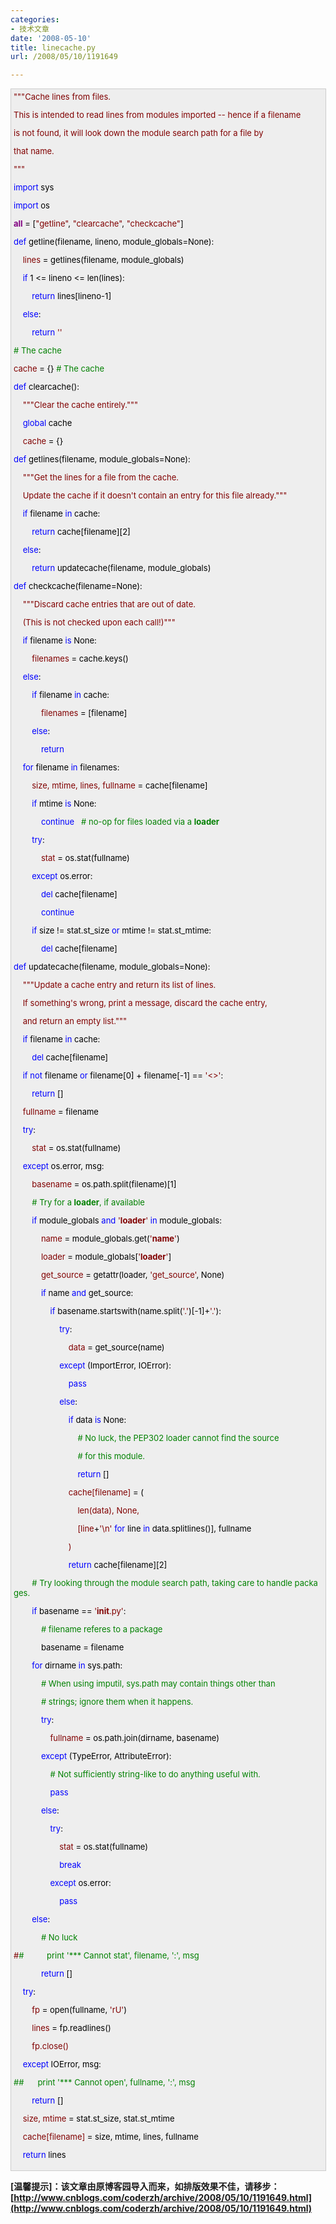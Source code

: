 ```yaml
---
categories:
- 技术文章
date: '2008-05-10'
title: linecache.py
url: /2008/05/10/1191649

---
```



<div style="border: 1px solid #cccccc; padding: 4px 5px 4px 4px; background-color: #eeeeee; font-size: 13px; width: 98%;"><span style="color: #800000;">"""</span><span style="color: #800000;">Cache&nbsp;lines&nbsp;from&nbsp;files.



This&nbsp;is&nbsp;intended&nbsp;to&nbsp;read&nbsp;lines&nbsp;from&nbsp;modules&nbsp;imported&nbsp;--&nbsp;hence&nbsp;if&nbsp;a&nbsp;filename

is&nbsp;not&nbsp;found,&nbsp;it&nbsp;will&nbsp;look&nbsp;down&nbsp;the&nbsp;module&nbsp;search&nbsp;path&nbsp;for&nbsp;a&nbsp;file&nbsp;by

that&nbsp;name.

</span><span style="color: #800000;">"""</span><span style="color: #000000;">



</span><span style="color: #0000ff;">import</span><span style="color: #000000;">&nbsp;sys

</span><span style="color: #0000ff;">import</span><span style="color: #000000;">&nbsp;os



</span><span style="color: #800080;">__all__</span><span style="color: #000000;">&nbsp;</span><span style="color: #000000;">=</span><span style="color: #000000;">&nbsp;[</span><span style="color: #800000;">"</span><span style="color: #800000;">getline</span><span style="color: #800000;">"</span><span style="color: #000000;">,&nbsp;</span><span style="color: #800000;">"</span><span style="color: #800000;">clearcache</span><span style="color: #800000;">"</span><span style="color: #000000;">,&nbsp;</span><span style="color: #800000;">"</span><span style="color: #800000;">checkcache</span><span style="color: #800000;">"</span><span style="color: #000000;">]



</span><span style="color: #0000ff;">def</span><span style="color: #000000;">&nbsp;getline(filename,&nbsp;lineno,&nbsp;module_globals</span><span style="color: #000000;">=</span><span style="color: #000000;">None):

&nbsp;&nbsp;&nbsp;&nbsp;lines&nbsp;</span><span style="color: #000000;">=</span><span style="color: #000000;">&nbsp;getlines(filename,&nbsp;module_globals)

&nbsp;&nbsp;&nbsp;&nbsp;</span><span style="color: #0000ff;">if</span><span style="color: #000000;">&nbsp;</span><span style="color: #000000;">1</span><span style="color: #000000;">&nbsp;</span><span style="color: #000000;">&lt;=</span><span style="color: #000000;">&nbsp;lineno&nbsp;</span><span style="color: #000000;">&lt;=</span><span style="color: #000000;">&nbsp;len(lines):

&nbsp;&nbsp;&nbsp;&nbsp;&nbsp;&nbsp;&nbsp;&nbsp;</span><span style="color: #0000ff;">return</span><span style="color: #000000;">&nbsp;lines[lineno</span><span style="color: #000000;">-</span><span style="color: #000000;">1</span><span style="color: #000000;">]

&nbsp;&nbsp;&nbsp;&nbsp;</span><span style="color: #0000ff;">else</span><span style="color: #000000;">:

&nbsp;&nbsp;&nbsp;&nbsp;&nbsp;&nbsp;&nbsp;&nbsp;</span><span style="color: #0000ff;">return</span><span style="color: #000000;">&nbsp;</span><span style="color: #800000;">''</span><span style="color: #000000;">





</span><span style="color: #008000;">#</span><span style="color: #008000;">&nbsp;The&nbsp;cache</span><span style="color: #008000;">

</span><span style="color: #000000;">

cache&nbsp;</span><span style="color: #000000;">=</span><span style="color: #000000;">&nbsp;{}&nbsp;</span><span style="color: #008000;">#</span><span style="color: #008000;">&nbsp;The&nbsp;cache</span><span style="color: #008000;">

</span><span style="color: #000000;">



</span><span style="color: #0000ff;">def</span><span style="color: #000000;">&nbsp;clearcache():

&nbsp;&nbsp;&nbsp;&nbsp;</span><span style="color: #800000;">"""</span><span style="color: #800000;">Clear&nbsp;the&nbsp;cache&nbsp;entirely.</span><span style="color: #800000;">"""</span><span style="color: #000000;">



&nbsp;&nbsp;&nbsp;&nbsp;</span><span style="color: #0000ff;">global</span><span style="color: #000000;">&nbsp;cache

&nbsp;&nbsp;&nbsp;&nbsp;cache&nbsp;</span><span style="color: #000000;">=</span><span style="color: #000000;">&nbsp;{}





</span><span style="color: #0000ff;">def</span><span style="color: #000000;">&nbsp;getlines(filename,&nbsp;module_globals</span><span style="color: #000000;">=</span><span style="color: #000000;">None):

&nbsp;&nbsp;&nbsp;&nbsp;</span><span style="color: #800000;">"""</span><span style="color: #800000;">Get&nbsp;the&nbsp;lines&nbsp;for&nbsp;a&nbsp;file&nbsp;from&nbsp;the&nbsp;cache.

&nbsp;&nbsp;&nbsp;&nbsp;Update&nbsp;the&nbsp;cache&nbsp;if&nbsp;it&nbsp;doesn't&nbsp;contain&nbsp;an&nbsp;entry&nbsp;for&nbsp;this&nbsp;file&nbsp;already.</span><span style="color: #800000;">"""</span><span style="color: #000000;">



&nbsp;&nbsp;&nbsp;&nbsp;</span><span style="color: #0000ff;">if</span><span style="color: #000000;">&nbsp;filename&nbsp;</span><span style="color: #0000ff;">in</span><span style="color: #000000;">&nbsp;cache:

&nbsp;&nbsp;&nbsp;&nbsp;&nbsp;&nbsp;&nbsp;&nbsp;</span><span style="color: #0000ff;">return</span><span style="color: #000000;">&nbsp;cache[filename][</span><span style="color: #000000;">2</span><span style="color: #000000;">]

&nbsp;&nbsp;&nbsp;&nbsp;</span><span style="color: #0000ff;">else</span><span style="color: #000000;">:

&nbsp;&nbsp;&nbsp;&nbsp;&nbsp;&nbsp;&nbsp;&nbsp;</span><span style="color: #0000ff;">return</span><span style="color: #000000;">&nbsp;updatecache(filename,&nbsp;module_globals)





</span><span style="color: #0000ff;">def</span><span style="color: #000000;">&nbsp;checkcache(filename</span><span style="color: #000000;">=</span><span style="color: #000000;">None):

&nbsp;&nbsp;&nbsp;&nbsp;</span><span style="color: #800000;">"""</span><span style="color: #800000;">Discard&nbsp;cache&nbsp;entries&nbsp;that&nbsp;are&nbsp;out&nbsp;of&nbsp;date.

&nbsp;&nbsp;&nbsp;&nbsp;(This&nbsp;is&nbsp;not&nbsp;checked&nbsp;upon&nbsp;each&nbsp;call!)</span><span style="color: #800000;">"""</span><span style="color: #000000;">



&nbsp;&nbsp;&nbsp;&nbsp;</span><span style="color: #0000ff;">if</span><span style="color: #000000;">&nbsp;filename&nbsp;</span><span style="color: #0000ff;">is</span><span style="color: #000000;">&nbsp;None:

&nbsp;&nbsp;&nbsp;&nbsp;&nbsp;&nbsp;&nbsp;&nbsp;filenames&nbsp;</span><span style="color: #000000;">=</span><span style="color: #000000;">&nbsp;cache.keys()

&nbsp;&nbsp;&nbsp;&nbsp;</span><span style="color: #0000ff;">else</span><span style="color: #000000;">:

&nbsp;&nbsp;&nbsp;&nbsp;&nbsp;&nbsp;&nbsp;&nbsp;</span><span style="color: #0000ff;">if</span><span style="color: #000000;">&nbsp;filename&nbsp;</span><span style="color: #0000ff;">in</span><span style="color: #000000;">&nbsp;cache:

&nbsp;&nbsp;&nbsp;&nbsp;&nbsp;&nbsp;&nbsp;&nbsp;&nbsp;&nbsp;&nbsp;&nbsp;filenames&nbsp;</span><span style="color: #000000;">=</span><span style="color: #000000;">&nbsp;[filename]

&nbsp;&nbsp;&nbsp;&nbsp;&nbsp;&nbsp;&nbsp;&nbsp;</span><span style="color: #0000ff;">else</span><span style="color: #000000;">:

&nbsp;&nbsp;&nbsp;&nbsp;&nbsp;&nbsp;&nbsp;&nbsp;&nbsp;&nbsp;&nbsp;&nbsp;</span><span style="color: #0000ff;">return</span><span style="color: #000000;">



&nbsp;&nbsp;&nbsp;&nbsp;</span><span style="color: #0000ff;">for</span><span style="color: #000000;">&nbsp;filename&nbsp;</span><span style="color: #0000ff;">in</span><span style="color: #000000;">&nbsp;filenames:

&nbsp;&nbsp;&nbsp;&nbsp;&nbsp;&nbsp;&nbsp;&nbsp;size,&nbsp;mtime,&nbsp;lines,&nbsp;fullname&nbsp;</span><span style="color: #000000;">=</span><span style="color: #000000;">&nbsp;cache[filename]

&nbsp;&nbsp;&nbsp;&nbsp;&nbsp;&nbsp;&nbsp;&nbsp;</span><span style="color: #0000ff;">if</span><span style="color: #000000;">&nbsp;mtime&nbsp;</span><span style="color: #0000ff;">is</span><span style="color: #000000;">&nbsp;None:

&nbsp;&nbsp;&nbsp;&nbsp;&nbsp;&nbsp;&nbsp;&nbsp;&nbsp;&nbsp;&nbsp;&nbsp;</span><span style="color: #0000ff;">continue</span><span style="color: #000000;">&nbsp;&nbsp;&nbsp;</span><span style="color: #008000;">#</span><span style="color: #008000;">&nbsp;no-op&nbsp;for&nbsp;files&nbsp;loaded&nbsp;via&nbsp;a&nbsp;__loader__</span><span style="color: #008000;">

</span><span style="color: #000000;">&nbsp;&nbsp;&nbsp;&nbsp;&nbsp;&nbsp;&nbsp;&nbsp;</span><span style="color: #0000ff;">try</span><span style="color: #000000;">:

&nbsp;&nbsp;&nbsp;&nbsp;&nbsp;&nbsp;&nbsp;&nbsp;&nbsp;&nbsp;&nbsp;&nbsp;stat&nbsp;</span><span style="color: #000000;">=</span><span style="color: #000000;">&nbsp;os.stat(fullname)

&nbsp;&nbsp;&nbsp;&nbsp;&nbsp;&nbsp;&nbsp;&nbsp;</span><span style="color: #0000ff;">except</span><span style="color: #000000;">&nbsp;os.error:

&nbsp;&nbsp;&nbsp;&nbsp;&nbsp;&nbsp;&nbsp;&nbsp;&nbsp;&nbsp;&nbsp;&nbsp;</span><span style="color: #0000ff;">del</span><span style="color: #000000;">&nbsp;cache[filename]

&nbsp;&nbsp;&nbsp;&nbsp;&nbsp;&nbsp;&nbsp;&nbsp;&nbsp;&nbsp;&nbsp;&nbsp;</span><span style="color: #0000ff;">continue</span><span style="color: #000000;">

&nbsp;&nbsp;&nbsp;&nbsp;&nbsp;&nbsp;&nbsp;&nbsp;</span><span style="color: #0000ff;">if</span><span style="color: #000000;">&nbsp;size&nbsp;</span><span style="color: #000000;">!=</span><span style="color: #000000;">&nbsp;stat.st_size&nbsp;</span><span style="color: #0000ff;">or</span><span style="color: #000000;">&nbsp;mtime&nbsp;</span><span style="color: #000000;">!=</span><span style="color: #000000;">&nbsp;stat.st_mtime:

&nbsp;&nbsp;&nbsp;&nbsp;&nbsp;&nbsp;&nbsp;&nbsp;&nbsp;&nbsp;&nbsp;&nbsp;</span><span style="color: #0000ff;">del</span><span style="color: #000000;">&nbsp;cache[filename]





</span><span style="color: #0000ff;">def</span><span style="color: #000000;">&nbsp;updatecache(filename,&nbsp;module_globals</span><span style="color: #000000;">=</span><span style="color: #000000;">None):

&nbsp;&nbsp;&nbsp;&nbsp;</span><span style="color: #800000;">"""</span><span style="color: #800000;">Update&nbsp;a&nbsp;cache&nbsp;entry&nbsp;and&nbsp;return&nbsp;its&nbsp;list&nbsp;of&nbsp;lines.

&nbsp;&nbsp;&nbsp;&nbsp;If&nbsp;something's&nbsp;wrong,&nbsp;print&nbsp;a&nbsp;message,&nbsp;discard&nbsp;the&nbsp;cache&nbsp;entry,

&nbsp;&nbsp;&nbsp;&nbsp;and&nbsp;return&nbsp;an&nbsp;empty&nbsp;list.</span><span style="color: #800000;">"""</span><span style="color: #000000;">



&nbsp;&nbsp;&nbsp;&nbsp;</span><span style="color: #0000ff;">if</span><span style="color: #000000;">&nbsp;filename&nbsp;</span><span style="color: #0000ff;">in</span><span style="color: #000000;">&nbsp;cache:

&nbsp;&nbsp;&nbsp;&nbsp;&nbsp;&nbsp;&nbsp;&nbsp;</span><span style="color: #0000ff;">del</span><span style="color: #000000;">&nbsp;cache[filename]

&nbsp;&nbsp;&nbsp;&nbsp;</span><span style="color: #0000ff;">if</span><span style="color: #000000;">&nbsp;</span><span style="color: #0000ff;">not</span><span style="color: #000000;">&nbsp;filename&nbsp;</span><span style="color: #0000ff;">or</span><span style="color: #000000;">&nbsp;filename[0]&nbsp;</span><span style="color: #000000;">+</span><span style="color: #000000;">&nbsp;filename[</span><span style="color: #000000;">-</span><span style="color: #000000;">1</span><span style="color: #000000;">]&nbsp;</span><span style="color: #000000;">==</span><span style="color: #000000;">&nbsp;</span><span style="color: #800000;">'</span><span style="color: #800000;">&lt;&gt;</span><span style="color: #800000;">'</span><span style="color: #000000;">:

&nbsp;&nbsp;&nbsp;&nbsp;&nbsp;&nbsp;&nbsp;&nbsp;</span><span style="color: #0000ff;">return</span><span style="color: #000000;">&nbsp;[]



&nbsp;&nbsp;&nbsp;&nbsp;fullname&nbsp;</span><span style="color: #000000;">=</span><span style="color: #000000;">&nbsp;filename

&nbsp;&nbsp;&nbsp;&nbsp;</span><span style="color: #0000ff;">try</span><span style="color: #000000;">:

&nbsp;&nbsp;&nbsp;&nbsp;&nbsp;&nbsp;&nbsp;&nbsp;stat&nbsp;</span><span style="color: #000000;">=</span><span style="color: #000000;">&nbsp;os.stat(fullname)

&nbsp;&nbsp;&nbsp;&nbsp;</span><span style="color: #0000ff;">except</span><span style="color: #000000;">&nbsp;os.error,&nbsp;msg:

&nbsp;&nbsp;&nbsp;&nbsp;&nbsp;&nbsp;&nbsp;&nbsp;basename&nbsp;</span><span style="color: #000000;">=</span><span style="color: #000000;">&nbsp;os.path.split(filename)[</span><span style="color: #000000;">1</span><span style="color: #000000;">]



&nbsp;&nbsp;&nbsp;&nbsp;&nbsp;&nbsp;&nbsp;&nbsp;</span><span style="color: #008000;">#</span><span style="color: #008000;">&nbsp;Try&nbsp;for&nbsp;a&nbsp;__loader__,&nbsp;if&nbsp;available</span><span style="color: #008000;">

</span><span style="color: #000000;">&nbsp;&nbsp;&nbsp;&nbsp;&nbsp;&nbsp;&nbsp;&nbsp;</span><span style="color: #0000ff;">if</span><span style="color: #000000;">&nbsp;module_globals&nbsp;</span><span style="color: #0000ff;">and</span><span style="color: #000000;">&nbsp;</span><span style="color: #800000;">'</span><span style="color: #800000;">__loader__</span><span style="color: #800000;">'</span><span style="color: #000000;">&nbsp;</span><span style="color: #0000ff;">in</span><span style="color: #000000;">&nbsp;module_globals:

&nbsp;&nbsp;&nbsp;&nbsp;&nbsp;&nbsp;&nbsp;&nbsp;&nbsp;&nbsp;&nbsp;&nbsp;name&nbsp;</span><span style="color: #000000;">=</span><span style="color: #000000;">&nbsp;module_globals.get(</span><span style="color: #800000;">'</span><span style="color: #800000;">__name__</span><span style="color: #800000;">'</span><span style="color: #000000;">)

&nbsp;&nbsp;&nbsp;&nbsp;&nbsp;&nbsp;&nbsp;&nbsp;&nbsp;&nbsp;&nbsp;&nbsp;loader&nbsp;</span><span style="color: #000000;">=</span><span style="color: #000000;">&nbsp;module_globals[</span><span style="color: #800000;">'</span><span style="color: #800000;">__loader__</span><span style="color: #800000;">'</span><span style="color: #000000;">]

&nbsp;&nbsp;&nbsp;&nbsp;&nbsp;&nbsp;&nbsp;&nbsp;&nbsp;&nbsp;&nbsp;&nbsp;get_source&nbsp;</span><span style="color: #000000;">=</span><span style="color: #000000;">&nbsp;getattr(loader,&nbsp;</span><span style="color: #800000;">'</span><span style="color: #800000;">get_source</span><span style="color: #800000;">'</span><span style="color: #000000;">,&nbsp;None)



&nbsp;&nbsp;&nbsp;&nbsp;&nbsp;&nbsp;&nbsp;&nbsp;&nbsp;&nbsp;&nbsp;&nbsp;</span><span style="color: #0000ff;">if</span><span style="color: #000000;">&nbsp;name&nbsp;</span><span style="color: #0000ff;">and</span><span style="color: #000000;">&nbsp;get_source:

&nbsp;&nbsp;&nbsp;&nbsp;&nbsp;&nbsp;&nbsp;&nbsp;&nbsp;&nbsp;&nbsp;&nbsp;&nbsp;&nbsp;&nbsp;&nbsp;</span><span style="color: #0000ff;">if</span><span style="color: #000000;">&nbsp;basename.startswith(name.split(</span><span style="color: #800000;">'</span><span style="color: #800000;">.</span><span style="color: #800000;">'</span><span style="color: #000000;">)[</span><span style="color: #000000;">-</span><span style="color: #000000;">1</span><span style="color: #000000;">]</span><span style="color: #000000;">+</span><span style="color: #800000;">'</span><span style="color: #800000;">.</span><span style="color: #800000;">'</span><span style="color: #000000;">):

&nbsp;&nbsp;&nbsp;&nbsp;&nbsp;&nbsp;&nbsp;&nbsp;&nbsp;&nbsp;&nbsp;&nbsp;&nbsp;&nbsp;&nbsp;&nbsp;&nbsp;&nbsp;&nbsp;&nbsp;</span><span style="color: #0000ff;">try</span><span style="color: #000000;">:

&nbsp;&nbsp;&nbsp;&nbsp;&nbsp;&nbsp;&nbsp;&nbsp;&nbsp;&nbsp;&nbsp;&nbsp;&nbsp;&nbsp;&nbsp;&nbsp;&nbsp;&nbsp;&nbsp;&nbsp;&nbsp;&nbsp;&nbsp;&nbsp;data&nbsp;</span><span style="color: #000000;">=</span><span style="color: #000000;">&nbsp;get_source(name)

&nbsp;&nbsp;&nbsp;&nbsp;&nbsp;&nbsp;&nbsp;&nbsp;&nbsp;&nbsp;&nbsp;&nbsp;&nbsp;&nbsp;&nbsp;&nbsp;&nbsp;&nbsp;&nbsp;&nbsp;</span><span style="color: #0000ff;">except</span><span style="color: #000000;">&nbsp;(ImportError,&nbsp;IOError):

&nbsp;&nbsp;&nbsp;&nbsp;&nbsp;&nbsp;&nbsp;&nbsp;&nbsp;&nbsp;&nbsp;&nbsp;&nbsp;&nbsp;&nbsp;&nbsp;&nbsp;&nbsp;&nbsp;&nbsp;&nbsp;&nbsp;&nbsp;&nbsp;</span><span style="color: #0000ff;">pass</span><span style="color: #000000;">

&nbsp;&nbsp;&nbsp;&nbsp;&nbsp;&nbsp;&nbsp;&nbsp;&nbsp;&nbsp;&nbsp;&nbsp;&nbsp;&nbsp;&nbsp;&nbsp;&nbsp;&nbsp;&nbsp;&nbsp;</span><span style="color: #0000ff;">else</span><span style="color: #000000;">:

&nbsp;&nbsp;&nbsp;&nbsp;&nbsp;&nbsp;&nbsp;&nbsp;&nbsp;&nbsp;&nbsp;&nbsp;&nbsp;&nbsp;&nbsp;&nbsp;&nbsp;&nbsp;&nbsp;&nbsp;&nbsp;&nbsp;&nbsp;&nbsp;</span><span style="color: #0000ff;">if</span><span style="color: #000000;">&nbsp;data&nbsp;</span><span style="color: #0000ff;">is</span><span style="color: #000000;">&nbsp;None:

&nbsp;&nbsp;&nbsp;&nbsp;&nbsp;&nbsp;&nbsp;&nbsp;&nbsp;&nbsp;&nbsp;&nbsp;&nbsp;&nbsp;&nbsp;&nbsp;&nbsp;&nbsp;&nbsp;&nbsp;&nbsp;&nbsp;&nbsp;&nbsp;&nbsp;&nbsp;&nbsp;&nbsp;</span><span style="color: #008000;">#</span><span style="color: #008000;">&nbsp;No&nbsp;luck,&nbsp;the&nbsp;PEP302&nbsp;loader&nbsp;cannot&nbsp;find&nbsp;the&nbsp;source</span><span style="color: #008000;">

</span><span style="color: #000000;">&nbsp;&nbsp;&nbsp;&nbsp;&nbsp;&nbsp;&nbsp;&nbsp;&nbsp;&nbsp;&nbsp;&nbsp;&nbsp;&nbsp;&nbsp;&nbsp;&nbsp;&nbsp;&nbsp;&nbsp;&nbsp;&nbsp;&nbsp;&nbsp;&nbsp;&nbsp;&nbsp;&nbsp;</span><span style="color: #008000;">#</span><span style="color: #008000;">&nbsp;for&nbsp;this&nbsp;module.</span><span style="color: #008000;">

</span><span style="color: #000000;">&nbsp;&nbsp;&nbsp;&nbsp;&nbsp;&nbsp;&nbsp;&nbsp;&nbsp;&nbsp;&nbsp;&nbsp;&nbsp;&nbsp;&nbsp;&nbsp;&nbsp;&nbsp;&nbsp;&nbsp;&nbsp;&nbsp;&nbsp;&nbsp;&nbsp;&nbsp;&nbsp;&nbsp;</span><span style="color: #0000ff;">return</span><span style="color: #000000;">&nbsp;[]

&nbsp;&nbsp;&nbsp;&nbsp;&nbsp;&nbsp;&nbsp;&nbsp;&nbsp;&nbsp;&nbsp;&nbsp;&nbsp;&nbsp;&nbsp;&nbsp;&nbsp;&nbsp;&nbsp;&nbsp;&nbsp;&nbsp;&nbsp;&nbsp;cache[filename]&nbsp;</span><span style="color: #000000;">=</span><span style="color: #000000;">&nbsp;(

&nbsp;&nbsp;&nbsp;&nbsp;&nbsp;&nbsp;&nbsp;&nbsp;&nbsp;&nbsp;&nbsp;&nbsp;&nbsp;&nbsp;&nbsp;&nbsp;&nbsp;&nbsp;&nbsp;&nbsp;&nbsp;&nbsp;&nbsp;&nbsp;&nbsp;&nbsp;&nbsp;&nbsp;len(data),&nbsp;None,

&nbsp;&nbsp;&nbsp;&nbsp;&nbsp;&nbsp;&nbsp;&nbsp;&nbsp;&nbsp;&nbsp;&nbsp;&nbsp;&nbsp;&nbsp;&nbsp;&nbsp;&nbsp;&nbsp;&nbsp;&nbsp;&nbsp;&nbsp;&nbsp;&nbsp;&nbsp;&nbsp;&nbsp;[line</span><span style="color: #000000;">+</span><span style="color: #800000;">'</span><span style="color: #800000;">\n</span><span style="color: #800000;">'</span><span style="color: #000000;">&nbsp;</span><span style="color: #0000ff;">for</span><span style="color: #000000;">&nbsp;line&nbsp;</span><span style="color: #0000ff;">in</span><span style="color: #000000;">&nbsp;data.splitlines()],&nbsp;fullname

&nbsp;&nbsp;&nbsp;&nbsp;&nbsp;&nbsp;&nbsp;&nbsp;&nbsp;&nbsp;&nbsp;&nbsp;&nbsp;&nbsp;&nbsp;&nbsp;&nbsp;&nbsp;&nbsp;&nbsp;&nbsp;&nbsp;&nbsp;&nbsp;)

&nbsp;&nbsp;&nbsp;&nbsp;&nbsp;&nbsp;&nbsp;&nbsp;&nbsp;&nbsp;&nbsp;&nbsp;&nbsp;&nbsp;&nbsp;&nbsp;&nbsp;&nbsp;&nbsp;&nbsp;&nbsp;&nbsp;&nbsp;&nbsp;</span><span style="color: #0000ff;">return</span><span style="color: #000000;">&nbsp;cache[filename][</span><span style="color: #000000;">2</span><span style="color: #000000;">]



&nbsp;&nbsp;&nbsp;&nbsp;&nbsp;&nbsp;&nbsp;&nbsp;</span><span style="color: #008000;">#</span><span style="color: #008000;">&nbsp;Try&nbsp;looking&nbsp;through&nbsp;the&nbsp;module&nbsp;search&nbsp;path,&nbsp;taking&nbsp;care&nbsp;to&nbsp;handle&nbsp;packages.</span><span style="color: #008000;">

</span><span style="color: #000000;">

&nbsp;&nbsp;&nbsp;&nbsp;&nbsp;&nbsp;&nbsp;&nbsp;</span><span style="color: #0000ff;">if</span><span style="color: #000000;">&nbsp;basename&nbsp;</span><span style="color: #000000;">==</span><span style="color: #000000;">&nbsp;</span><span style="color: #800000;">'</span><span style="color: #800000;">__init__.py</span><span style="color: #800000;">'</span><span style="color: #000000;">:

&nbsp;&nbsp;&nbsp;&nbsp;&nbsp;&nbsp;&nbsp;&nbsp;&nbsp;&nbsp;&nbsp;&nbsp;</span><span style="color: #008000;">#</span><span style="color: #008000;">&nbsp;filename&nbsp;referes&nbsp;to&nbsp;a&nbsp;package</span><span style="color: #008000;">

</span><span style="color: #000000;">&nbsp;&nbsp;&nbsp;&nbsp;&nbsp;&nbsp;&nbsp;&nbsp;&nbsp;&nbsp;&nbsp;&nbsp;basename&nbsp;</span><span style="color: #000000;">=</span><span style="color: #000000;">&nbsp;filename



&nbsp;&nbsp;&nbsp;&nbsp;&nbsp;&nbsp;&nbsp;&nbsp;</span><span style="color: #0000ff;">for</span><span style="color: #000000;">&nbsp;dirname&nbsp;</span><span style="color: #0000ff;">in</span><span style="color: #000000;">&nbsp;sys.path:

&nbsp;&nbsp;&nbsp;&nbsp;&nbsp;&nbsp;&nbsp;&nbsp;&nbsp;&nbsp;&nbsp;&nbsp;</span><span style="color: #008000;">#</span><span style="color: #008000;">&nbsp;When&nbsp;using&nbsp;imputil,&nbsp;sys.path&nbsp;may&nbsp;contain&nbsp;things&nbsp;other&nbsp;than</span><span style="color: #008000;">

</span><span style="color: #000000;">&nbsp;&nbsp;&nbsp;&nbsp;&nbsp;&nbsp;&nbsp;&nbsp;&nbsp;&nbsp;&nbsp;&nbsp;</span><span style="color: #008000;">#</span><span style="color: #008000;">&nbsp;strings;&nbsp;ignore&nbsp;them&nbsp;when&nbsp;it&nbsp;happens.</span><span style="color: #008000;">

</span><span style="color: #000000;">&nbsp;&nbsp;&nbsp;&nbsp;&nbsp;&nbsp;&nbsp;&nbsp;&nbsp;&nbsp;&nbsp;&nbsp;</span><span style="color: #0000ff;">try</span><span style="color: #000000;">:

&nbsp;&nbsp;&nbsp;&nbsp;&nbsp;&nbsp;&nbsp;&nbsp;&nbsp;&nbsp;&nbsp;&nbsp;&nbsp;&nbsp;&nbsp;&nbsp;fullname&nbsp;</span><span style="color: #000000;">=</span><span style="color: #000000;">&nbsp;os.path.join(dirname,&nbsp;basename)

&nbsp;&nbsp;&nbsp;&nbsp;&nbsp;&nbsp;&nbsp;&nbsp;&nbsp;&nbsp;&nbsp;&nbsp;</span><span style="color: #0000ff;">except</span><span style="color: #000000;">&nbsp;(TypeError,&nbsp;AttributeError):

&nbsp;&nbsp;&nbsp;&nbsp;&nbsp;&nbsp;&nbsp;&nbsp;&nbsp;&nbsp;&nbsp;&nbsp;&nbsp;&nbsp;&nbsp;&nbsp;</span><span style="color: #008000;">#</span><span style="color: #008000;">&nbsp;Not&nbsp;sufficiently&nbsp;string-like&nbsp;to&nbsp;do&nbsp;anything&nbsp;useful&nbsp;with.</span><span style="color: #008000;">

</span><span style="color: #000000;">&nbsp;&nbsp;&nbsp;&nbsp;&nbsp;&nbsp;&nbsp;&nbsp;&nbsp;&nbsp;&nbsp;&nbsp;&nbsp;&nbsp;&nbsp;&nbsp;</span><span style="color: #0000ff;">pass</span><span style="color: #000000;">

&nbsp;&nbsp;&nbsp;&nbsp;&nbsp;&nbsp;&nbsp;&nbsp;&nbsp;&nbsp;&nbsp;&nbsp;</span><span style="color: #0000ff;">else</span><span style="color: #000000;">:

&nbsp;&nbsp;&nbsp;&nbsp;&nbsp;&nbsp;&nbsp;&nbsp;&nbsp;&nbsp;&nbsp;&nbsp;&nbsp;&nbsp;&nbsp;&nbsp;</span><span style="color: #0000ff;">try</span><span style="color: #000000;">:

&nbsp;&nbsp;&nbsp;&nbsp;&nbsp;&nbsp;&nbsp;&nbsp;&nbsp;&nbsp;&nbsp;&nbsp;&nbsp;&nbsp;&nbsp;&nbsp;&nbsp;&nbsp;&nbsp;&nbsp;stat&nbsp;</span><span style="color: #000000;">=</span><span style="color: #000000;">&nbsp;os.stat(fullname)

&nbsp;&nbsp;&nbsp;&nbsp;&nbsp;&nbsp;&nbsp;&nbsp;&nbsp;&nbsp;&nbsp;&nbsp;&nbsp;&nbsp;&nbsp;&nbsp;&nbsp;&nbsp;&nbsp;&nbsp;</span><span style="color: #0000ff;">break</span><span style="color: #000000;">

&nbsp;&nbsp;&nbsp;&nbsp;&nbsp;&nbsp;&nbsp;&nbsp;&nbsp;&nbsp;&nbsp;&nbsp;&nbsp;&nbsp;&nbsp;&nbsp;</span><span style="color: #0000ff;">except</span><span style="color: #000000;">&nbsp;os.error:

&nbsp;&nbsp;&nbsp;&nbsp;&nbsp;&nbsp;&nbsp;&nbsp;&nbsp;&nbsp;&nbsp;&nbsp;&nbsp;&nbsp;&nbsp;&nbsp;&nbsp;&nbsp;&nbsp;&nbsp;</span><span style="color: #0000ff;">pass</span><span style="color: #000000;">

&nbsp;&nbsp;&nbsp;&nbsp;&nbsp;&nbsp;&nbsp;&nbsp;</span><span style="color: #0000ff;">else</span><span style="color: #000000;">:

&nbsp;&nbsp;&nbsp;&nbsp;&nbsp;&nbsp;&nbsp;&nbsp;&nbsp;&nbsp;&nbsp;&nbsp;</span><span style="color: #008000;">#</span><span style="color: #008000;">&nbsp;No&nbsp;luck</span><span style="color: #008000;">

#</span><span style="color: #008000;">#&nbsp;&nbsp;&nbsp;&nbsp;&nbsp;&nbsp;&nbsp;&nbsp;&nbsp;&nbsp;print&nbsp;'***&nbsp;Cannot&nbsp;stat',&nbsp;filename,&nbsp;':',&nbsp;msg</span><span style="color: #008000;">

</span><span style="color: #000000;">&nbsp;&nbsp;&nbsp;&nbsp;&nbsp;&nbsp;&nbsp;&nbsp;&nbsp;&nbsp;&nbsp;&nbsp;</span><span style="color: #0000ff;">return</span><span style="color: #000000;">&nbsp;[]

&nbsp;&nbsp;&nbsp;&nbsp;</span><span style="color: #0000ff;">try</span><span style="color: #000000;">:

&nbsp;&nbsp;&nbsp;&nbsp;&nbsp;&nbsp;&nbsp;&nbsp;fp&nbsp;</span><span style="color: #000000;">=</span><span style="color: #000000;">&nbsp;open(fullname,&nbsp;</span><span style="color: #800000;">'</span><span style="color: #800000;">rU</span><span style="color: #800000;">'</span><span style="color: #000000;">)

&nbsp;&nbsp;&nbsp;&nbsp;&nbsp;&nbsp;&nbsp;&nbsp;lines&nbsp;</span><span style="color: #000000;">=</span><span style="color: #000000;">&nbsp;fp.readlines()

&nbsp;&nbsp;&nbsp;&nbsp;&nbsp;&nbsp;&nbsp;&nbsp;fp.close()

&nbsp;&nbsp;&nbsp;&nbsp;</span><span style="color: #0000ff;">except</span><span style="color: #000000;">&nbsp;IOError,&nbsp;msg:

</span><span style="color: #008000;">#</span><span style="color: #008000;">#&nbsp;&nbsp;&nbsp;&nbsp;&nbsp;&nbsp;print&nbsp;'***&nbsp;Cannot&nbsp;open',&nbsp;fullname,&nbsp;':',&nbsp;msg</span><span style="color: #008000;">

</span><span style="color: #000000;">&nbsp;&nbsp;&nbsp;&nbsp;&nbsp;&nbsp;&nbsp;&nbsp;</span><span style="color: #0000ff;">return</span><span style="color: #000000;">&nbsp;[]

&nbsp;&nbsp;&nbsp;&nbsp;size,&nbsp;mtime&nbsp;</span><span style="color: #000000;">=</span><span style="color: #000000;">&nbsp;stat.st_size,&nbsp;stat.st_mtime

&nbsp;&nbsp;&nbsp;&nbsp;cache[filename]&nbsp;</span><span style="color: #000000;">=</span><span style="color: #000000;">&nbsp;size,&nbsp;mtime,&nbsp;lines,&nbsp;fullname

&nbsp;&nbsp;&nbsp;&nbsp;</span><span style="color: #0000ff;">return</span><span style="color: #000000;">&nbsp;lines

</span></div>

**[温馨提示]：该文章由原博客园导入而来，如排版效果不佳，请移步：[http://www.cnblogs.com/coderzh/archive/2008/05/10/1191649.html](http://www.cnblogs.com/coderzh/archive/2008/05/10/1191649.html)**